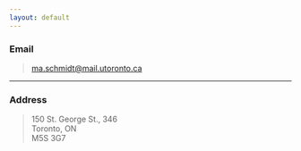 ```yaml
---
layout: default
---
```


### Email

> [ma.schmidt@mail.utoronto.ca](mailto:ma.schmidt@mail.utoronto.ca)

---

### Address

> 150 St. George St., 346  
> Toronto, ON  
> M5S 3G7
